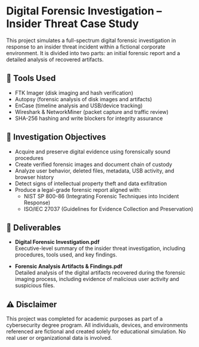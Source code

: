 # Digital Forensic Investigation – Insider Threat Case Study

This project simulates a full-spectrum digital forensic investigation in response to an insider threat incident within a fictional corporate environment. It is divided into two parts: an initial forensic report and a detailed analysis of recovered artifacts.

## 🔧 Tools Used
- FTK Imager (disk imaging and hash verification)
- Autopsy (forensic analysis of disk images and artifacts)
- EnCase (timeline analysis and USB/device tracking)
- Wireshark & NetworkMiner (packet capture and traffic review)
- SHA-256 hashing and write blockers for integrity assurance

## 🧪 Investigation Objectives
- Acquire and preserve digital evidence using forensically sound procedures
- Create verified forensic images and document chain of custody
- Analyze user behavior, deleted files, metadata, USB activity, and browser history
- Detect signs of intellectual property theft and data exfiltration
- Produce a legal-grade forensic report aligned with:
  - NIST SP 800-86 (Integrating Forensic Techniques into Incident Response)
  - ISO/IEC 27037 (Guidelines for Evidence Collection and Preservation)

## 📄 Deliverables
- **Digital Forensic Investigation.pdf**  
  Executive-level summary of the insider threat investigation, including procedures, tools used, and key findings.

- **Forensic Analysis Artifacts & Findings.pdf**  
  Detailed analysis of the digital artifacts recovered during the forensic imaging process, including evidence of malicious user activity and suspicious files.

## ⚠️ Disclaimer
This project was completed for academic purposes as part of a cybersecurity degree program. All individuals, devices, and environments referenced are fictional and created solely for educational simulation. No real user or organizational data is involved.
